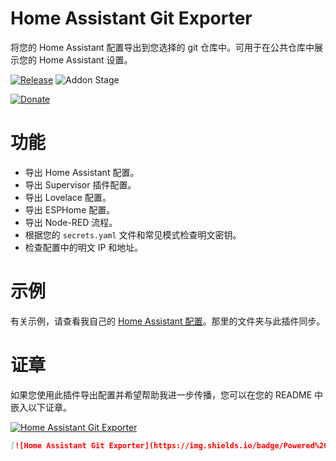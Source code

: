 # Home Assistant Git Exporter

将您的 Home Assistant 配置导出到您选择的 git 仓库中。可用于在公共仓库中展示您的 Home Assistant 设置。

[![Release][release-badge]][release]
![Addon Stage][stage-badge]

[![Donate][donation-badge]][donation-url]

# 功能

* 导出 Home Assistant 配置。
* 导出 Supervisor 插件配置。
* 导出 Lovelace 配置。
* 导出 ESPHome 配置。
* 导出 Node-RED 流程。
* 根据您的 `secrets.yaml` 文件和常见模式检查明文密钥。
* 检查配置中的明文 IP 和地址。

# 示例

有关示例，请查看我自己的 [Home Assistant 配置](https://github.com/Poeschl/home-assistant-config)。那里的文件夹与此插件同步。

# 证章

如果您使用此插件导出配置并希望帮助我进一步传播，您可以在您的 README 中嵌入以下证章。

[![Home Assistant Git Exporter](https://img.shields.io/badge/Powered%20by-Home%20Assistant%20Git%20Exporter-%23d32f2f)](https://github.com/Poeschl/Hassio-Addons/tree/main/git-exporter)

```markdown
[![Home Assistant Git Exporter](https://img.shields.io/badge/Powered%20by-Home%20Assistant%20Git%20Exporter-%23d32f2f)](https://github.com/Poeschl/Hassio-Addons/tree/main/git-exporter)
```

[stage-badge]: https://img.shields.io/badge/Addon%20stage-stable-green.svg

[release-badge]: https://img.shields.io/badge/version-v1.17.1-blue.svg
[release]: https://github.com/Poeschl-HomeAssistant-Addons/git-exporter/tree/v1.17.1

[donation-badge]: https://img.shields.io/badge/Buy%20me%20a%20coffee-%23d32f2f?logo=buy-me-a-coffee&style=for-the-badge&logoColor=white
[donation-url]: https://www.buymeacoffee.com/Poeschl